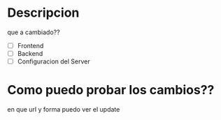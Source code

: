 # Descripcion
que a cambiado??

- [ ] Frontend
- [ ] Backend
- [ ] Configuracion del Server

# Como puedo probar los cambios??
en que url y forma puedo ver el update

